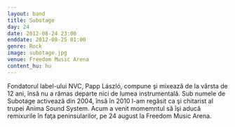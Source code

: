 ```yaml
---
layout: band
title: Subotage
day: 24
date: 2012-08-24 23:00
enddate: 2012-08-25 01:00
genre: Rock
image: subotage.jpg
venue: Freedom Music Arena
content_hu: hu
---
```


Fondatorul label-ului NVC, Papp László, compune şi mixează de la vârsta de 12 ani, însă nu a rămas departe nici de lumea instrumentală. Sub numele de Subotage activează din 2004, însă în 2010 l-am regăsit ca şi chitarist al trupei Anima Sound System. Acum a venit momemntul să îşi aducă remixurile în faţa peninsularilor, pe 24 august la Freedom Music Arena.